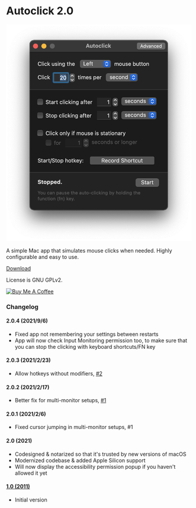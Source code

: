 # Autoclick 2.0

<img src="screenshot.png" width="500" />

A simple Mac app that simulates mouse clicks when needed. Highly configurable and easy to use.

[Download](https://mahdi.jp/apps/autoclick)

License is GNU GPLv2.

<a href="https://www.buymeacoffee.com/mahdibchatnia" target="_blank"><img src="https://cdn.buymeacoffee.com/buttons/v2/default-yellow.png" alt="Buy Me A Coffee" height="48" width="173" ></a>

### Changelog

#### 2.0.4 (2021/9/6)

- Fixed app not remembering your settings between restarts
- App will now check Input Monitoring permission too, to make sure that you can stop the clicking with keyboard shortcuts/FN key

#### 2.0.3 (2021/2/23)

- Allow hotkeys without modifiers, [#2](https://github.com/inket/Autoclick/issues/2)


#### 2.0.2 (2021/2/17)

- Better fix for multi-monitor setups, [#1](https://github.com/inket/Autoclick/issues/1)

#### 2.0.1 (2021/2/6)

- Fixed cursor jumping in multi-monitor setups, #1

#### 2.0 (2021)

- Codesigned & notarized so that it's trusted by new versions of macOS
- Modernized codebase & added Apple Silicon support
- Will now display the accessibility permission popup if you haven't allowed it yet

#### [1.0 (2011)](https://tars.mahdi.jp/apps/autoclick-1.0.zip)

- Initial version

